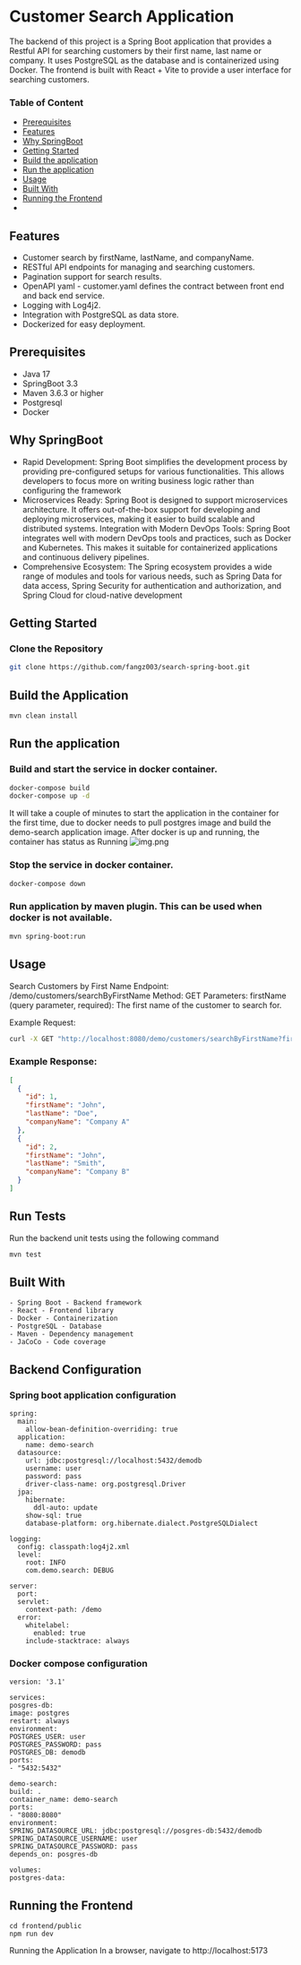# Customer Search Application

The backend of this project is a Spring Boot application that provides a Restful API for searching customers by their first name, last name or company.
It uses PostgreSQL as the database and is containerized using Docker.
The frontend is built with React + Vite to provide a user interface for searching customers.

### Table of Content

* [Prerequisites](#Prerequisites)
* [Features](#Features)
* [Why SpringBoot](#Why-SpringBoot)
* [Getting Started](#Getting-Started)
* [Build the application](#Build-the-Application)
* [Run the application](#Run-The-Application)
* [Usage](#Usage)
* [Built With](#Built-With)
* [Running the Frontend](#Running-the-Frontend)
* 
## Features

- Customer search by firstName, lastName, and companyName.
- RESTful API endpoints for managing and searching customers.
- Pagination support for search results.
- OpenAPI yaml - customer.yaml defines the contract between front end and back end service.
- Logging with Log4j2.
- Integration with PostgreSQL as data store.
- Dockerized for easy deployment.

## Prerequisites

- Java 17
- SpringBoot 3.3
- Maven 3.6.3 or higher
- Postgresql
- Docker

## Why SpringBoot

- Rapid Development: Spring Boot simplifies the development process by providing pre-configured setups for various
  functionalities. This allows developers to focus more on writing business logic rather than configuring the framework
- Microservices Ready: Spring Boot is designed to support microservices architecture. It offers out-of-the-box support
  for developing and deploying microservices, making it easier to build scalable and distributed systems.
  Integration with Modern DevOps Tools: Spring Boot integrates well with modern DevOps tools and practices, such as
  Docker and Kubernetes. This makes it suitable for containerized applications and continuous delivery pipelines.
- Comprehensive Ecosystem: The Spring ecosystem provides a wide range of modules and tools for various needs, such as
  Spring Data for data access, Spring Security for authentication and authorization, and Spring Cloud for cloud-native
  development

## Getting Started

### Clone the Repository

```sh
git clone https://github.com/fangz003/search-spring-boot.git
```

## Build the Application

```sh
mvn clean install
```

## Run the application

### Build and start the service in docker container.

```sh
docker-compose build
docker-compose up -d
```

It will take a couple of minutes to start the application in the container for the first time, due to docker needs to
pull postgres image and build the demo-search application image.
After docker is up and running, the container has status as Running
![img.png](docker.png)

### Stop the service in docker container.

```sh
docker-compose down
```

### Run application by maven plugin. This can be used when docker is not available.

```sh
mvn spring-boot:run
```

## Usage

Search Customers by First Name
Endpoint: /demo/customers/searchByFirstName
Method: GET
Parameters:
firstName (query parameter, required): The first name of the customer to search for.

Example Request:

```sh
curl -X GET "http://localhost:8080/demo/customers/searchByFirstName?firstName=John"
```

### Example Response:

```json
[
  {
    "id": 1,
    "firstName": "John",
    "lastName": "Doe",
    "companyName": "Company A"
  },
  {
    "id": 2,
    "firstName": "John",
    "lastName": "Smith",
    "companyName": "Company B"
  }
]
```

## Run Tests

Run the backend unit tests using the following command

```sh
mvn test
```

## Built With

    - Spring Boot - Backend framework
    - React - Frontend library
    - Docker - Containerization
    - PostgreSQL - Database
    - Maven - Dependency management
    - JaCoCo - Code coverage

## Backend Configuration

### Spring boot application configuration

```
spring:
  main:
    allow-bean-definition-overriding: true
  application:
    name: demo-search
  datasource:
    url: jdbc:postgresql://localhost:5432/demodb
    username: user
    password: pass
    driver-class-name: org.postgresql.Driver
  jpa:
    hibernate:
      ddl-auto: update
    show-sql: true
    database-platform: org.hibernate.dialect.PostgreSQLDialect

logging:
  config: classpath:log4j2.xml
  level:
    root: INFO
    com.demo.search: DEBUG

server:
  port:
  servlet:
    context-path: /demo
  error:
    whitelabel:
      enabled: true
    include-stacktrace: always
```

### Docker compose configuration

```
version: '3.1'

services:
posgres-db:
image: postgres
restart: always
environment:
POSTGRES_USER: user
POSTGRES_PASSWORD: pass
POSTGRES_DB: demodb
ports:
- "5432:5432"

demo-search:
build: .
container_name: demo-search
ports:
- "8080:8080"
environment:
SPRING_DATASOURCE_URL: jdbc:postgresql://posgres-db:5432/demodb
SPRING_DATASOURCE_USERNAME: user
SPRING_DATASOURCE_PASSWORD: pass
depends_on: posgres-db

volumes:
postgres-data:
```

## Running the Frontend
```
cd frontend/public
npm run dev
```
Running the Application
In a browser, navigate to http://localhost:5173 
